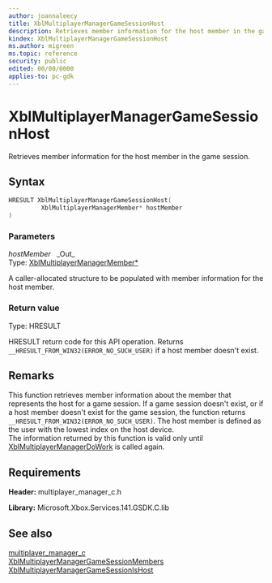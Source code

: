 ```yaml
---
author: joannaleecy
title: XblMultiplayerManagerGameSessionHost
description: Retrieves member information for the host member in the game session.
kindex: XblMultiplayerManagerGameSessionHost
ms.author: migreen
ms.topic: reference
security: public
edited: 00/00/0000
applies-to: pc-gdk
---
```


# XblMultiplayerManagerGameSessionHost  

Retrieves member information for the host member in the game session.  

## Syntax  
  
```cpp
HRESULT XblMultiplayerManagerGameSessionHost(  
         XblMultiplayerManagerMember* hostMember  
)  
```  
  
### Parameters  
  
*hostMember* &nbsp;&nbsp;\_Out\_  
Type: [XblMultiplayerManagerMember*](../structs/xblmultiplayermanagermember.md)  
  
A caller-allocated structure to be populated with member information for the host member.  
  
  
### Return value  
Type: HRESULT
  
HRESULT return code for this API operation. Returns `__HRESULT_FROM_WIN32(ERROR_NO_SUCH_USER)` if a host member doesn't exist.
  
## Remarks  
  
This function retrieves member information about the member that represents the host for a game session. If a game session doesn't exist, or if a host member doesn't exist for the game session, the function returns `__HRESULT_FROM_WIN32(ERROR_NO_SUCH_USER)`. The host member is defined as the user with the lowest index on the host device. <br />The information returned by this function is valid only until [XblMultiplayerManagerDoWork](xblmultiplayermanagerdowork.md) is called again.
  
## Requirements  
  
**Header:** multiplayer_manager_c.h
  
**Library:** Microsoft.Xbox.Services.141.GSDK.C.lib
  
## See also  
[multiplayer_manager_c](../multiplayer_manager_c_members.md)  
[XblMultiplayerManagerGameSessionMembers](xblmultiplayermanagergamesessionmembers.md)  
[XblMultiplayerManagerGameSessionIsHost](xblmultiplayermanagergamesessionishost.md)
  
  